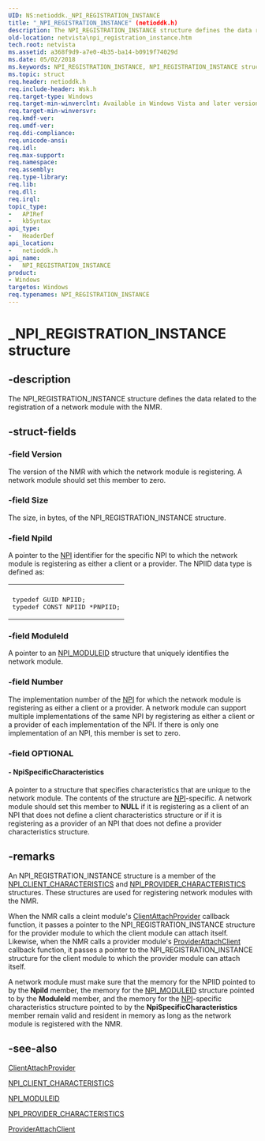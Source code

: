 ```yaml
---
UID: NS:netioddk._NPI_REGISTRATION_INSTANCE
title: "_NPI_REGISTRATION_INSTANCE" (netioddk.h)
description: The NPI_REGISTRATION_INSTANCE structure defines the data related to the registration of a network module with the NMR.
old-location: netvista\npi_registration_instance.htm
tech.root: netvista
ms.assetid: a368f9d9-a7e0-4b35-ba14-b0919f74029d
ms.date: 05/02/2018
ms.keywords: NPI_REGISTRATION_INSTANCE, NPI_REGISTRATION_INSTANCE structure [Network Drivers Starting with Windows Vista], PNPI_REGISTRATION_INSTANCE, PNPI_REGISTRATION_INSTANCE structure pointer [Network Drivers Starting with Windows Vista], _NPI_REGISTRATION_INSTANCE, netioddk/NPI_REGISTRATION_INSTANCE, netioddk/PNPI_REGISTRATION_INSTANCE, netvista.npi_registration_instance, nmrref_a31a8531-bab8-47d5-b79e-a239dcde475f.xml
ms.topic: struct
req.header: netioddk.h
req.include-header: Wsk.h
req.target-type: Windows
req.target-min-winverclnt: Available in Windows Vista and later versions of the Windows operating   systems.
req.target-min-winversvr: 
req.kmdf-ver: 
req.umdf-ver: 
req.ddi-compliance: 
req.unicode-ansi: 
req.idl: 
req.max-support: 
req.namespace: 
req.assembly: 
req.type-library: 
req.lib: 
req.dll: 
req.irql: 
topic_type:
-	APIRef
-	kbSyntax
api_type:
-	HeaderDef
api_location:
-	netioddk.h
api_name:
-	NPI_REGISTRATION_INSTANCE
product:
- Windows
targetos: Windows
req.typenames: NPI_REGISTRATION_INSTANCE
---
```


# _NPI_REGISTRATION_INSTANCE structure


## -description


The NPI_REGISTRATION_INSTANCE structure defines the data related to the registration of a network
  module with the NMR.


## -struct-fields




### -field Version

The version of the NMR with which the network module is registering. A network module should set
     this member to zero.


### -field Size

The size, in bytes, of the NPI_REGISTRATION_INSTANCE structure.


### -field NpiId

A pointer to the 
     <a href="https://docs.microsoft.com/windows-hardware/drivers/network/network-programming-interface">NPI</a> identifier for the specific 
     NPI to which the network module
     is registering as either a client or a provider. The NPIID data type is defined as:
     

<div class="code"><span codelanguage=""><table>
<tr>
<th></th>
</tr>
<tr>
<td>
<pre>typedef GUID NPIID;
typedef CONST NPIID *PNPIID;</pre>
</td>
</tr>
</table></span></div>

### -field ModuleId

A pointer to an 
     <a href="https://msdn.microsoft.com/library/windows/hardware/ff568813">NPI_MODULEID</a> structure that uniquely
     identifies the network module.


### -field Number

The implementation number of the 
     <a href="https://docs.microsoft.com/windows-hardware/drivers/network/network-programming-interface">NPI</a> for which the network module
     is registering as either a client or a provider. A network module can support multiple implementations
     of the same 
     NPI by registering as either a
     client or a provider of each implementation of the 
     NPI. If there is only one
     implementation of an 
     NPI, this member is set to
     zero.


### -field OPTIONAL

 




#### - NpiSpecificCharacteristics

A pointer to a structure that specifies characteristics that are unique to the network module. The
     contents of the structure are 
     <a href="https://docs.microsoft.com/windows-hardware/drivers/network/network-programming-interface">NPI</a>-specific. A network module
     should set this member to <b>NULL</b> if it is registering as a client of an NPI that does not define a client
     characteristics structure or if it is registering as a provider of an NPI that does not define a
     provider characteristics structure.


## -remarks



An NPI_REGISTRATION_INSTANCE structure is a member of the 
    <a href="https://msdn.microsoft.com/library/windows/hardware/ff568812">NPI_CLIENT_CHARACTERISTICS</a> and 
    <a href="https://msdn.microsoft.com/a83220e8-496c-4b83-b774-88ab1f017e8d">
    NPI_PROVIDER_CHARACTERISTICS</a> structures. These structures are used for registering network modules
    with the NMR.

When the NMR calls a cleint module's 
    <a href="https://msdn.microsoft.com/8f8abdb1-d018-4404-a80a-74017c324a0f">ClientAttachProvider</a> callback
    function, it passes a pointer to the NPI_REGISTRATION_INSTANCE structure for the provider module to which
    the client module can attach itself. Likewise, when the NMR calls a provider module's 
    <a href="https://msdn.microsoft.com/6c8e6cf1-0528-4da2-acc1-81ec9dbc23c3">ProviderAttachClient</a> callback
    function, it passes a pointer to the NPI_REGISTRATION_INSTANCE structure for the client module to which
    the provider module can attach itself.

A network module must make sure that the memory for the NPIID pointed to by the 
    <b>NpiId</b> member, the memory for the 
    <a href="https://msdn.microsoft.com/library/windows/hardware/ff568813">NPI_MODULEID</a> structure pointed to by the 
    <b>ModuleId</b> member, and the memory for the 
    <a href="https://docs.microsoft.com/windows-hardware/drivers/network/network-programming-interface">NPI</a>-specific characteristics
    structure pointed to by the 
    <b>NpiSpecificCharacteristics</b> member remain valid and resident in memory as long as the network module
    is registered with the NMR.




## -see-also




<a href="https://msdn.microsoft.com/8f8abdb1-d018-4404-a80a-74017c324a0f">ClientAttachProvider</a>



<a href="https://msdn.microsoft.com/library/windows/hardware/ff568812">NPI_CLIENT_CHARACTERISTICS</a>



<a href="https://msdn.microsoft.com/library/windows/hardware/ff568813">NPI_MODULEID</a>



<a href="https://msdn.microsoft.com/library/windows/hardware/ff568814">NPI_PROVIDER_CHARACTERISTICS</a>



<a href="https://msdn.microsoft.com/6c8e6cf1-0528-4da2-acc1-81ec9dbc23c3">ProviderAttachClient</a>
 

 

